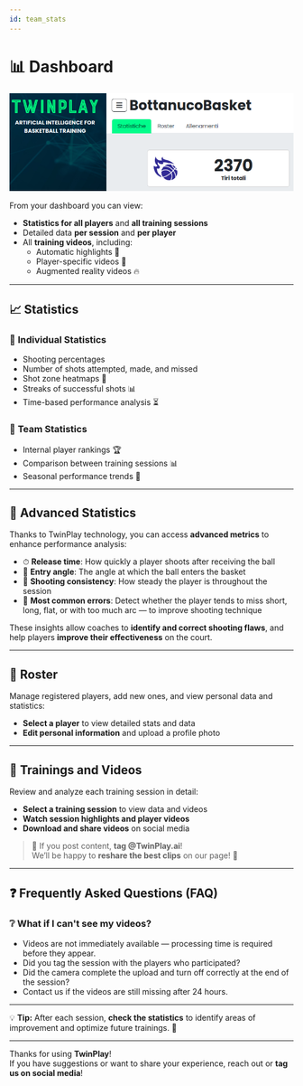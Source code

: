 ```yaml
---
id: team_stats
---
```


# 📊 Dashboard

![webapp-coach](/img/webapp-coach.png)

From your dashboard you can view:
- **Statistics for all players** and **all training sessions**
- Detailed data **per session** and **per player**
- All **training videos**, including:
  - Automatic highlights 🎥  
  - Player-specific videos 🏀  
  - Augmented reality videos 🔥  

---

## 📈 Statistics

### 🏀 **Individual Statistics**
- Shooting percentages
- Number of shots attempted, made, and missed
- Shot zone heatmaps 📍
- Streaks of successful shots 📊
- Time-based performance analysis ⏳

### 📢 **Team Statistics**
- Internal player rankings 🏆
- Comparison between training sessions 📊
- Seasonal performance trends 📅

---

## 🚀 **Advanced Statistics**

Thanks to TwinPlay technology, you can access **advanced metrics** to enhance performance analysis:

- ⏱ **Release time**: How quickly a player shoots after receiving the ball  
- 🎯 **Entry angle**: The angle at which the ball enters the basket  
- 🔄 **Shooting consistency**: How steady the player is throughout the session  
- 🎯 **Most common errors**: Detect whether the player tends to miss short, long, flat, or with too much arc — to improve shooting technique

These insights allow coaches to **identify and correct shooting flaws**, and help players **improve their effectiveness** on the court.

---

## 📌 Roster

Manage registered players, add new ones, and view personal data and statistics:
- **Select a player** to view detailed stats and data
- **Edit personal information** and upload a profile photo

---

## 🎥 Trainings and Videos

Review and analyze each training session in detail:
- **Select a training session** to view data and videos
- **Watch session highlights and player videos**
- **Download and share videos** on social media

> 🎯 If you post content, **tag @TwinPlay.ai**!  
> We’ll be happy to **reshare the best clips** on our page! 🚀  

---

## ❓ Frequently Asked Questions (FAQ)

### ❔ What if I can't see my videos?
- Videos are not immediately available — processing time is required before they appear.
- Did you tag the session with the players who participated?  
- Did the camera complete the upload and turn off correctly at the end of the session?  
- Contact us if the videos are still missing after 24 hours.

---

💡 **Tip:** After each session, **check the statistics** to identify areas of improvement and optimize future trainings. 🚀

---

Thanks for using **TwinPlay**!  
If you have suggestions or want to share your experience, reach out or **tag us on social media**!